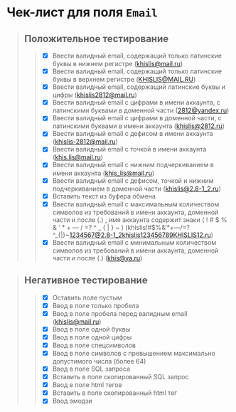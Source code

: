 # Чек-лист для поля `Email`

> ## Положительное тестирование
>> - [X] Ввести валидный email, содержащий только латинские буквы в нижнем регистре (khislis@mail.ru)
>> - [X] Ввести валидный email, содержащий только латинские буквы в верхнем регистре (KHISLIS@MAIL.RU)
>> - [X] Ввести валидный email, содержащий латинские буквы и цифры (khislis2812@mail.ru)
>> - [X] Ввести валидный email с цифрами в имени аккаунта, с латинскими буквами в доменной части (2812@yandex.ru)
>> - [X] Ввести валидный email с цифрами в доменной части, с латинскими буквами в имени аккаунта (khislis@2812.ru)
>> - [X] Ввести валидный email с дефисом в имени аккаунта (khislis-2812@mail.ru)
>> - [X] Ввести валидный email с точкой в имени аккаунта (khis.lis@mail.ru)
>> - [X] Ввести валидный email с нижним подчеркиванием в имени аккаунта (khis_lis@mail.ru)
>> - [X] Ввести валидный email с дефисом, точкой и нижним подчеркиванием в доменной части (khislis@2.8-1_2.ru)
>> - [X] Вставить текст из буфера обмена
>> - [X] Ввести валидный email с максимальным количеством символов из требований в имени аккаунта, доменной части и после (.) , имя аккаунта содержит знаки  ( ! # $ % & ‘ * + — / =? ^ _ { | } ~ )  (khislis!#$%&‘*+—/=?^_{|}~1234567@2.8-1_2khislis123456789KHISLIS12.ru) 
>> - [X] Ввести  валидный email с минимальным количеством символов из требований в имени аккаунта, доменной части и после (.) (khis@ya.ru)

> ## Негативное тестирование
>> - [X] Оставить поле пустым
>> - [X] Ввод в поле только пробела
>> - [X] Ввод в поле пробела перед валидным email (khislis@mail.ru)
>> - [X] Ввод в поле одной буквы
>> - [X] Ввод в поле одной цифры
>> - [X] Ввод в поле спецсимволов
>> - [X] Ввод в поле символов с превышением максимально допустимого числа (более 64)
>> - [X] Ввод в поле SQL запроса
>> - [X] Вставить в поле скопированный SQL запрос
>> - [X] Ввод в поле html тегов
>> - [X] Вставить в поле скопированный html тег
>> - [X] Ввод эмодзи



